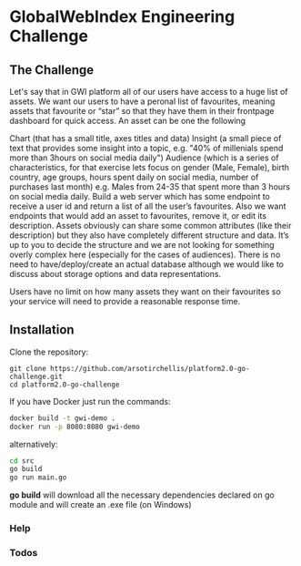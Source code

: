 # GlobalWebIndex Engineering Challenge

## The Challenge
Let's say that in GWI platform all of our users have access to a huge list of assets. We want our users to have a peronal list of favourites, meaning assets that favourite or “star” so that they have them in their frontpage dashboard for quick access. An asset can be one the following

Chart (that has a small title, axes titles and data)
Insight (a small piece of text that provides some insight into a topic, e.g. "40% of millenials spend more than 3hours on social media daily")
Audience (which is a series of characteristics, for that exercise lets focus on gender (Male, Female), birth country, age groups, hours spent daily on social media, number of purchases last month) e.g. Males from 24-35 that spent more than 3 hours on social media daily.
Build a web server which has some endpoint to receive a user id and return a list of all the user’s favourites. Also we want endpoints that would add an asset to favourites, remove it, or edit its description. Assets obviously can share some common attributes (like their description) but they also have completely different structure and data. It’s up to you to decide the structure and we are not looking for something overly complex here (especially for the cases of audiences). There is no need to have/deploy/create an actual database although we would like to discuss about storage options and data representations.

Users have no limit on how many assets they want on their favourites so your service will need to provide a reasonable response time.

## Installation
Clone the repository:
```
git clone https://github.com/arsotirchellis/platform2.0-go-challenge.git
cd platform2.0-go-challenge
```
If you have Docker just run the commands:

```sh
docker build -t gwi-demo .
docker run -p 8080:8080 gwi-demo
```

alternatively:
```sh
cd src
go build
go run main.go
```
**go build** will download all the necessary dependencies declared on go module and will create an .exe file (on Windows)

### Help

### Todos